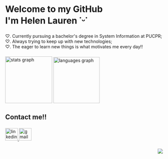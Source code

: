 <h1 align="left">Welcome to my GitHub<br>I'm Helen Lauren ˙ᵕ˙</h1>

###

<p align="left">♡. Currently pursuing a bachelor's degree in System Information at PUCPR;<br>♡. Always trying to keep up with new technologies;<br>♡. The eager to learn new things is what motivates me every day!!</p>

###

<div align="left">
  <img src="https://github-readme-stats.vercel.app/api?username=HelenLauren&hide_title=false&hide_rank=false&show_icons=true&include_all_commits=true&count_private=true&disable_animations=false&theme=omni&locale=en&hide_border=false&order=1" height="150" alt="stats graph"  />
  <img src="https://github-readme-stats.vercel.app/api/top-langs?username=HelenLauren&locale=en&hide_title=false&layout=compact&card_width=320&langs_count=5&theme=omni&hide_border=false&order=2" height="148" alt="languages graph"  />
</div>

###

<h2 align="left">Contact me!!</h2>

###

<div align="left">
  <a href="https://www.linkedin.com/in/helen-lauren-bonato-a23b1924b/" target="_blank">
    <img src="https://img.shields.io/static/v1?message=LinkedIn&logo=linkedin&label=&color=0077B5&logoColor=white&labelColor=&style=flat" height="40" alt="linkedin logo"  />
  </a>
  <a href="mailto:bonatohelenlauren@gmail.com" target="_blank">
    <img src="https://img.shields.io/static/v1?message=Gmail&logo=gmail&label=&color=D14836&logoColor=white&labelColor=&style=flat" height="40" alt="gmail logo"  />
  </a>
</div>

###

<img align="right" src="https://visitor-badge.laobi.icu/badge?page_id=HelenLauren.HelenLauren&left_color=hotpink&right_color=seagreen"  />

###
